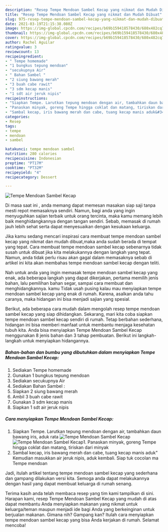 ```yaml
---
description: "Resep Tempe Mendoan Sambel Kecap yang nikmat dan Mudah Dibuat"
title: "Resep Tempe Mendoan Sambel Kecap yang nikmat dan Mudah Dibuat"
slug: 975-resep-tempe-mendoan-sambel-kecap-yang-nikmat-dan-mudah-dibuat
date: 2021-03-19T21:15:38.080Z
image: https://img-global.cpcdn.com/recipes/b69b159418578430/680x482cq70/tempe-mendoan-sambel-kecap-foto-resep-utama.jpg
thumbnail: https://img-global.cpcdn.com/recipes/b69b159418578430/680x482cq70/tempe-mendoan-sambel-kecap-foto-resep-utama.jpg
cover: https://img-global.cpcdn.com/recipes/b69b159418578430/680x482cq70/tempe-mendoan-sambel-kecap-foto-resep-utama.jpg
author: Rachel Aguilar
ratingvalue: 3
reviewcount: 13
recipeingredient:
- " Tempe homemade"
- "1 bungkus tepung mendoan"
- "secukupnya Air"
- " Bahan Sambel "
- "2 siung bawang merah"
- "3 buah cabe rawit"
- "3 sdm kecap manis"
- "1 sdt air jeruk nipis"
recipeinstructions:
- "Siapkan Tempe. Larutkan tepung mendoan dengan air, tambahkan daun bawang iris, aduk rata"
- "Panaskan minyak, goreng Tempe hingga coklat dan matang, tiriskan dari minyak"
- "Sambal kecap, iris bawang merah dan cabe, tuang kecap manis aduk&#34; Kemudian masukkan air jeruk nipis, aduk kembali. Siap tuk cocolan ma Tempe mendoan"
categories:
- Resep
tags:
- tempe
- mendoan
- sambel

katakunci: tempe mendoan sambel 
nutrition: 280 calories
recipecuisine: Indonesian
preptime: "PT17M"
cooktime: "PT32M"
recipeyield: "4"
recipecategory: Dessert

---
```



![Tempe Mendoan Sambel Kecap](https://img-global.cpcdn.com/recipes/b69b159418578430/680x482cq70/tempe-mendoan-sambel-kecap-foto-resep-utama.jpg)

Di masa  saat ini , anda memang dapat memesan masakan siap saji tanpa mesti repot memasaknya sendiri. Namun, bagi anda yang ingin menyuguhkan sajian terbaik untuk orang tercinta, maka kamu memang lebih baik menghidangkannya dengan tangan sendiri. Sebab, memasak di rumah jauh lebih sehat serta dapat menyesuaikan dengan kesukaan keluarga.

Jika kamu sedang mencari inspirasi cara membuat tempe mendoan sambel kecap yang nikmat dan mudah dibuat,maka anda sudah berada di tempat yang tepat. Cara membuat tempe mendoan sambel kecap  sebenarnya tidak susah untuk dibuat jika kita melakukannya dengan langkah yang tepat. Namun, anda tidak perlu risau akan gagal dalam memasaknya 
sebab di artikel ini kita akan membahas tempe mendoan sambel kecap dengan teliti.  



Nah untuk anda yang ingin memasak tempe mendoan sambel kecap yang enak, ada beberapa langkah yang dapat dikerjakan, pertama memilih jenis bahan, lalu pemilihan bahan segar, sampai cara membuat dan menghidangkannya. kamu Tidak usah pusing kalau mau menyiapkan tempe mendoan sambel kecap yang enak di rumah. Karena, asalkan anda  tahu caranya, maka hidangan ini bisa menjadi sajian yang spesial.

Berikut, ada beberapa cara mudah dalam mengolah resep tempe mendoan sambel kecap yang siap dihidangkan. Sekarang, mari kita coba siapkan tempe mendoan sambel kecap sendiri di rumah. Tetap berbahan sederhana, hidangan ini bisa memberi manfaat untuk membantu menjaga kesehatan tubuh kita. Anda bisa menyiapkan Tempe Mendoan Sambel Kecap menggunakan 8 jenis bahan dan 3 tahap pembuatan. Berikut ini langkah-langkah untuk menyiapkan hidangannya.

<!--inarticleads1-->

##### Bahan-bahan dan bumbu yang dibutuhkan dalam menyiapkan Tempe Mendoan Sambel Kecap:

1. Sediakan  Tempe homemade
1. Gunakan 1 bungkus tepung mendoan
1. Sediakan secukupnya Air
1. Sediakan  Bahan Sambel :
1. Siapkan 2 siung bawang merah
1. Ambil 3 buah cabe rawit
1. Gunakan 3 sdm kecap manis
1. Siapkan 1 sdt air jeruk nipis




<!--inarticleads2-->

##### Cara menyiapkan Tempe Mendoan Sambel Kecap:

1. Siapkan Tempe. Larutkan tepung mendoan dengan air, tambahkan daun bawang iris, aduk rata
<img src="https://img-global.cpcdn.com/steps/682ea0bde236fa0e/160x128cq70/tempe-mendoan-sambel-kecap-langkah-memasak-1-foto.jpg" alt="Tempe Mendoan Sambel Kecap"><img src="https://img-global.cpcdn.com/steps/828ef2a32ea5de1e/160x128cq70/tempe-mendoan-sambel-kecap-langkah-memasak-1-foto.jpg" alt="Tempe Mendoan Sambel Kecap">1. Panaskan minyak, goreng Tempe hingga coklat dan matang, tiriskan dari minyak
1. Sambal kecap, iris bawang merah dan cabe, tuang kecap manis aduk&#34; Kemudian masukkan air jeruk nipis, aduk kembali. Siap tuk cocolan ma Tempe mendoan




Jadi, itulah artikel tentang  tempe mendoan sambel kecap  yang sederhana dan gampang dilakukan versi kita. Semoga anda dapat melakukannya dengan hasil yang dapat membuat keluarga di rumah senang. 

Terima kasih anda telah membaca resep yang tim kami tampilkan di sini. Harapan kami, resep  Tempe Mendoan Sambel Kecap yang mudah di atas dapat membantu Anda menyiapkan makanan yang nikmat untuk keluarga/teman maupun menjadi ide bagi Anda yang berkeinginan untuk berjualan makanan. Gimana nih? Gampang kan? Itulah cara menyiapkan tempe mendoan sambel kecap yang bisa Anda kerjakan di rumah. Selamat mencoba!

